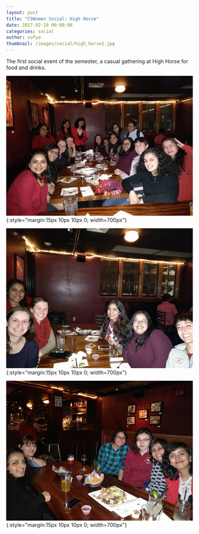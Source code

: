 ```yaml
---
layout: post
title: "CSWomen Social: High Horse"
date: 2017-02-10 00:00:00
categories: social
author: sofya
thumbnail: /images/social/high_horse1.jpg
---
```


The first social event of the semester, a casual gathering at High Horse for food and drinks.

![High Horse 1](/images/social/high_horse1.jpg){:style="margin:15px 10px 10px 0; width=700px"}

![High Horse 2](/images/social/high_horse2.jpg){:style="margin:15px 10px 10px 0; width=700px"}

![High Horse 3](/images/social/high_horse3.jpg){:style="margin:15px 10px 10px 0; width=700px"}
